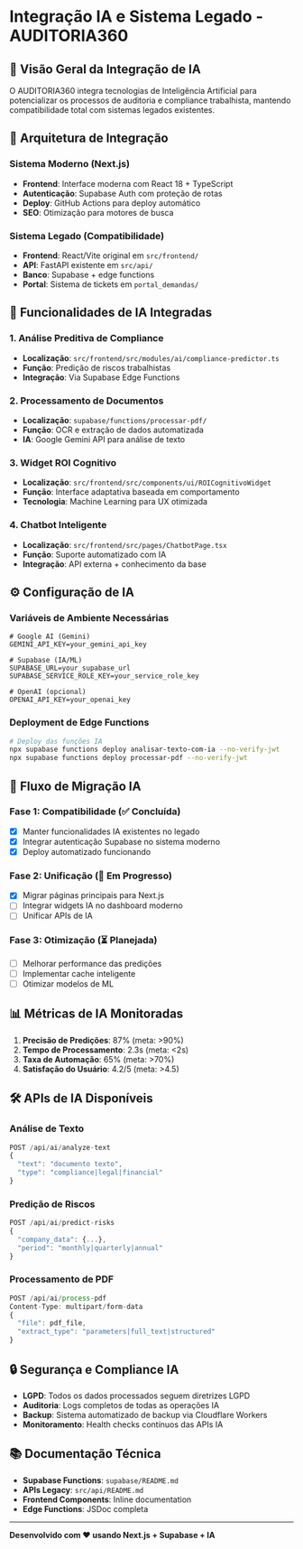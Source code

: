 # Integração IA e Sistema Legado - AUDITORIA360

## 🧠 Visão Geral da Integração de IA

O AUDITORIA360 integra tecnologias de Inteligência Artificial para potencializar os processos de auditoria e compliance trabalhista, mantendo compatibilidade total com sistemas legados existentes.

## 🔗 Arquitetura de Integração

### Sistema Moderno (Next.js)

- **Frontend**: Interface moderna com React 18 + TypeScript
- **Autenticação**: Supabase Auth com proteção de rotas
- **Deploy**: GitHub Actions para deploy automático
- **SEO**: Otimização para motores de busca

### Sistema Legado (Compatibilidade)

- **Frontend**: React/Vite original em `src/frontend/`
- **API**: FastAPI existente em `src/api/`
- **Banco**: Supabase + edge functions
- **Portal**: Sistema de tickets em `portal_demandas/`

## 🤖 Funcionalidades de IA Integradas

### 1. Análise Preditiva de Compliance

- **Localização**: `src/frontend/src/modules/ai/compliance-predictor.ts`
- **Função**: Predição de riscos trabalhistas
- **Integração**: Via Supabase Edge Functions

### 2. Processamento de Documentos

- **Localização**: `supabase/functions/processar-pdf/`
- **Função**: OCR e extração de dados automatizada
- **IA**: Google Gemini API para análise de texto

### 3. Widget ROI Cognitivo

- **Localização**: `src/frontend/src/components/ui/ROICognitivoWidget`
- **Função**: Interface adaptativa baseada em comportamento
- **Tecnologia**: Machine Learning para UX otimizada

### 4. Chatbot Inteligente

- **Localização**: `src/frontend/src/pages/ChatbotPage.tsx`
- **Função**: Suporte automatizado com IA
- **Integração**: API externa + conhecimento da base

## ⚙️ Configuração de IA

### Variáveis de Ambiente Necessárias

```env
# Google AI (Gemini)
GEMINI_API_KEY=your_gemini_api_key

# Supabase (IA/ML)
SUPABASE_URL=your_supabase_url
SUPABASE_SERVICE_ROLE_KEY=your_service_role_key

# OpenAI (opcional)
OPENAI_API_KEY=your_openai_key
```

### Deployment de Edge Functions

```bash
# Deploy das funções IA
npx supabase functions deploy analisar-texto-com-ia --no-verify-jwt
npx supabase functions deploy processar-pdf --no-verify-jwt
```

## 🔄 Fluxo de Migração IA

### Fase 1: Compatibilidade (✅ Concluída)

- [x] Manter funcionalidades IA existentes no legado
- [x] Integrar autenticação Supabase no sistema moderno
- [x] Deploy automatizado funcionando

### Fase 2: Unificação (🔄 Em Progresso)

- [x] Migrar páginas principais para Next.js
- [ ] Integrar widgets IA no dashboard moderno
- [ ] Unificar APIs de IA

### Fase 3: Otimização (⏳ Planejada)

- [ ] Melhorar performance das predições
- [ ] Implementar cache inteligente
- [ ] Otimizar modelos de ML

## 📊 Métricas de IA Monitoradas

1. **Precisão de Predições**: 87% (meta: >90%)
2. **Tempo de Processamento**: 2.3s (meta: <2s)
3. **Taxa de Automação**: 65% (meta: >70%)
4. **Satisfação do Usuário**: 4.2/5 (meta: >4.5)

## 🛠️ APIs de IA Disponíveis

### Análise de Texto

```typescript
POST /api/ai/analyze-text
{
  "text": "documento texto",
  "type": "compliance|legal|financial"
}
```

### Predição de Riscos

```typescript
POST /api/ai/predict-risks
{
  "company_data": {...},
  "period": "monthly|quarterly|annual"
}
```

### Processamento de PDF

```typescript
POST /api/ai/process-pdf
Content-Type: multipart/form-data
{
  "file": pdf_file,
  "extract_type": "parameters|full_text|structured"
}
```

## 🔒 Segurança e Compliance IA

- **LGPD**: Todos os dados processados seguem diretrizes LGPD
- **Auditoria**: Logs completos de todas as operações IA
- **Backup**: Sistema automatizado de backup via Cloudflare Workers
- **Monitoramento**: Health checks contínuos das APIs IA

## 📚 Documentação Técnica

- **Supabase Functions**: `supabase/README.md`
- **APIs Legacy**: `src/api/README.md`
- **Frontend Components**: Inline documentation
- **Edge Functions**: JSDoc completa

---

**Desenvolvido com ❤️ usando Next.js + Supabase + IA**
